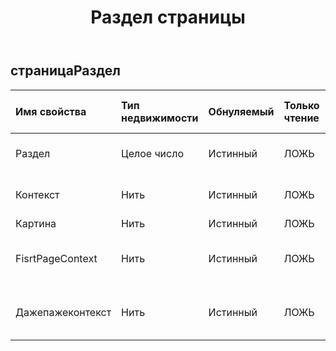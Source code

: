 ﻿---
title: Раздел страницы
second_title: Aspose.Cells Cloud Documen
type: docs
url: /ru/specification/model/pagesection/
description: "Aspose.Cells Спецификация облачной модели: PageSection. Легко обрабатывайте Excel и другие документы электронных таблиц с помощью таких функций, как открытие, создание, редактирование, разделение, слияние, сравнение и преобразование."
kwords: Excel, Office, электронная таблица, Cloud REST API, PageSection
weight: 50
---
## **страницаРаздел**

 

| Имя свойства| Тип недвижимости| Обнуляемый| Только чтение| Значение по умолчанию| Описание|
|:- |:- |:- |:- |:- |:- |
| Раздел| Целое число| Истинный| ЛОЖЬ|| 0,1,2 слева, посередине, справа|
| Контекст| Нить| Истинный| ЛОЖЬ|| скрипт контекста страницы|
| Картина| Нить| Истинный| ЛОЖЬ|||
| FisrtPageContext| Нить| Истинный| ЛОЖЬ|| контекстный скрипт первой страницы|
| Дажепажеконтекст| Нить| Истинный| ЛОЖЬ|| Сценарий контекста даже страницы|

